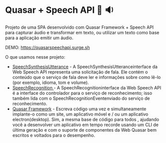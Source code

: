 # Quasar + Speech API 🎤 🔉 

Projeto de uma SPA desenvolvido com Quasar Framework + Speech API para capturar áudio e transformar em texto, ou utilizar um texto como base para a aplicação emitir um áudio.

DEMO: https://quasarspeechapi.surge.sh

O que usamos nesse projeto:
* [SpeechSynthesisUtterance](https://developer.mozilla.org/pt-BR/docs/Web/API/SpeechSynthesisUtterance) - A SpeechSynthesisUtteranceinterface da Web Speech API representa uma solicitação de fala. Ele contém o conteúdo que o serviço de fala deve ler e informações sobre como lê-lo (por exemplo, idioma, tom e volume).
* [SpeechRecognition ](https://developer.mozilla.org/pt-BR/docs/Web/API/SpeechRecognition) - A SpeechRecognitioninterface da Web Speech API é a interface do controlador para o serviço de reconhecimento; isso também lida com o SpeechRecognitionEventenviado do serviço de reconhecimento.
* [Quasar Framework](https://quasar.dev/) - Escreva código uma vez e simultaneamente implante-o como um site, um aplicativo móvel e / ou um aplicativo electron(desktop). Sim, a mesma base de código para todos , ajudando você a desenvolver um aplicativo em tempo recorde usando um CLI de última geração e com o suporte de componentes da Web Quasar bem escritos e voltados para o desempenho.